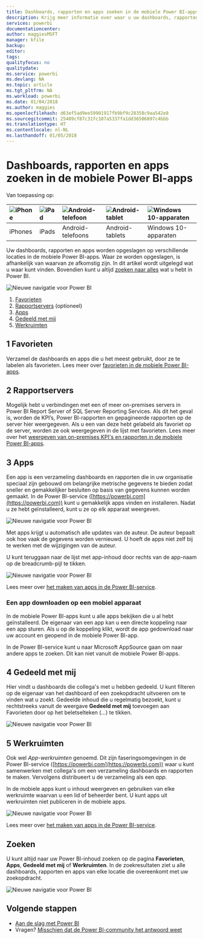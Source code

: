 ```yaml
---
title: Dashboards, rapporten en apps zoeken in de mobiele Power BI-apps
description: Krijg meer informatie over waar u uw dashboards, rapporten en apps kunt vinden in de mobiele Power BI-apps, afhankelijk van waarvan ze afkomstig zijn.
services: powerbi
documentationcenter: 
author: maggiesMSFT
manager: kfile
backup: 
editor: 
tags: 
qualityfocus: no
qualitydate: 
ms.service: powerbi
ms.devlang: NA
ms.topic: article
ms.tgt_pltfrm: NA
ms.workload: powerbi
ms.date: 01/04/2018
ms.author: maggies
ms.openlocfilehash: d63ef5ad9ee59901917fb9bf9c28358c9aa542e8
ms.sourcegitcommit: 25489cf87c31fc107a5337fa1dd36506897c4bbb
ms.translationtype: HT
ms.contentlocale: nl-NL
ms.lasthandoff: 01/05/2018
---
```

# <a name="find-your-dashboards-reports-and-apps-in-the-power-bi-mobile-apps"></a>Dashboards, rapporten en apps zoeken in de mobiele Power BI-apps
Van toepassing op:

| ![iPhone](media/mobile-apps-find-content-mobile-devices/iphone-logo-50-px.png) | ![iPad](media/mobile-apps-find-content-mobile-devices/ipad-logo-50-px.png) | ![Android-telefoon](media/mobile-apps-find-content-mobile-devices/android-phone-logo-50-px.png) | ![Android-tablet](media/mobile-apps-find-content-mobile-devices/android-tablet-logo-50-px.png) | ![Windows 10-apparaten](media/mobile-apps-find-content-mobile-devices/win-10-logo-50-px.png) |
|:--- |:--- |:--- |:--- |:--- |
| iPhones |iPads |Android-telefoons |Android-tablets |Windows 10-apparaten |

Uw dashboards, rapporten en apps worden opgeslagen op verschillende locaties in de mobiele Power BI-apps. Waar ze worden opgeslagen, is afhankelijk van waarvan ze afkomstig zijn. In dit artikel wordt uitgelegd wat u waar kunt vinden. Bovendien kunt u altijd [zoeken naar alles](mobile-apps-find-content-mobile-devices.md#search) wat u hebt in Power BI. 

![Nieuwe navigatie voor Power BI](media/mobile-apps-find-content-mobile-devices/power-bi-mobile-find-content.png)

1. [Favorieten](mobile-apps-find-content-mobile-devices.md#1-favorites)
2. [Rapportservers](mobile-apps-find-content-mobile-devices.md#2-report-servers) (optioneel)
3. [Apps](mobile-apps-find-content-mobile-devices.md#3-apps)
4. [Gedeeld met mij](mobile-apps-find-content-mobile-devices.md#4-shared-with-me)
5. [Werkruimten](mobile-apps-find-content-mobile-devices.md#5-workspaces)

## <a name="1-favorites"></a>1 Favorieten
Verzamel de dashboards en apps die u het meest gebruikt, door ze te labelen als favorieten. Lees meer over [favorieten in de mobiele Power BI-apps](mobile-apps-favorites.md).

## <a name="2-report-servers"></a>2 Rapportservers
Mogelijk hebt u verbindingen met een of meer on-premises servers in Power BI Report Server of SQL Server Reporting Services. Als dit het geval is, worden de KPI’s, Power BI-rapporten en gepagineerde rapporten op de server hier weergegeven. Als u een van deze hebt gelabeld als favoriet op de server, worden ze ook weergegeven in de lijst met favorieten. Lees meer over het [weergeven van on-premises KPI's en rapporten in de mobiele Power BI-apps](mobile-app-ssrs-kpis-mobile-on-premises-reports.md).

## <a name="3-apps"></a>3 Apps
Een app is een verzameling dashboards en rapporten die in uw organisatie speciaal zijn gebouwd om belangrijke metrische gegevens te bieden zodat sneller en gemakkelijker besluiten op basis van gegevens kunnen worden gemaakt. In de Power BI-service ([https://powerbi.com](https://powerbi.com)) kunt u gemakkelijk apps vinden en installeren. Nadat u ze hebt geïnstalleerd, kunt u ze op elk apparaat weergeven. 

![Nieuwe navigatie voor Power BI](media/mobile-apps-find-content-mobile-devices/power-bi-apps-mobile-apps.png)

Met apps krijgt u automatisch alle updates van de auteur. De auteur bepaalt ook hoe vaak de gegevens worden vernieuwd. U hoeft de apps niet zelf bij te werken met de wijzigingen van de auteur.

U kunt teruggaan naar de lijst met app-inhoud door rechts van de app-naam op de breadcrumb-pijl te tikken.

![Nieuwe navigatie voor Power BI](media/mobile-apps-find-content-mobile-devices/power-bi-it-spend-app-android.png)

Lees meer over [het maken van apps in de Power BI-service](service-install-use-apps.md).

### <a name="get-an-app-on-a-mobile-device"></a>Een app downloaden op een mobiel apparaat
In de mobiele Power BI-apps kunt u alle apps bekijken die u al hebt geïnstalleerd. De eigenaar van een app kan u een directe koppeling naar een app sturen. Als u op de koppeling klikt, wordt de app gedownload naar uw account en geopend in de mobiele Power BI-app. 

In de Power BI-service kunt u naar Microsoft AppSource gaan om naar andere apps te zoeken. Dit kan niet vanuit de mobiele Power BI-apps. 

## <a name="4-shared-with-me"></a>4 Gedeeld met mij
Hier vindt u dashboards die collega's met u hebben gedeeld. U kunt filteren op de eigenaar van het dashboard of een zoekopdracht uitvoeren om te vinden wat u zoekt. Gedeelde inhoud die u regelmatig bezoekt, kunt u rechtstreeks vanuit de weergave **Gedeeld met mij** toevoegen aan Favorieten door op het beletselteken (...) te tikken.

![Nieuwe navigatie voor Power BI](media/mobile-apps-find-content-mobile-devices/power-bi-mobile-shared-with-me-fave.png)

## <a name="5-workspaces"></a>5 Werkruimten
Ook wel *App-werkruimten* genoemd. Dit zijn faseringsomgevingen in de Power BI-service ([https://powerbi.com](https://powerbi.com)) waar u kunt samenwerken met collega's om een verzameling dashboards en rapporten te maken. Vervolgens distribueert u de verzameling als een *app*. 

In de mobiele apps kunt u inhoud weergeven en gebruiken van elke werkruimte waarvan u een lid of beheerder bent. U kunt apps uit werkruimten niet publiceren in de mobiele apps.

![Nieuwe navigatie voor Power BI](media/mobile-apps-find-content-mobile-devices/power-bi-mobile-workspaces-home-android.png)

Lees meer over [het maken van apps in de Power BI-service](service-install-use-apps.md).

## <a name="search"></a>Zoeken
U kunt altijd naar uw Power BI-inhoud zoeken op de pagina **Favorieten**, **Apps**, **Gedeeld met mij** of **Werkruimten**. In de zoekresultaten ziet u alle dashboards, rapporten en apps van elke locatie die overeenkomt met uw zoekopdracht. 

![Nieuwe navigatie voor Power BI](media/mobile-apps-find-content-mobile-devices/power-bi-mobile-search.png)

## <a name="next-steps"></a>Volgende stappen
* [Aan de slag met Power BI](service-get-started.md)
* Vragen? [Misschien dat de Power BI-community het antwoord weet](http://community.powerbi.com/)


